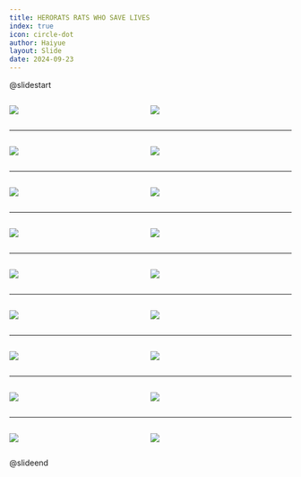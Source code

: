 ```yaml
---
title: HERORATS RATS WHO SAVE LIVES
index: true
icon: circle-dot
author: Haiyue
layout: Slide
date: 2024-09-23
---
```

 
@slidestart

<div style="display:flex">
<div style="flex:1">

![](/reading/english/Level-O/HERORATS%20RATS%20WHO%20SAVE%20LIVES/001.webp)
</div>
<div style="flex:1">

![](/reading/english/Level-O/HERORATS%20RATS%20WHO%20SAVE%20LIVES/002.webp)
</div>
</div>

---

<div style="display:flex">
<div style="flex:1">

![](/reading/english/Level-O/HERORATS%20RATS%20WHO%20SAVE%20LIVES/003.webp)
</div>
<div style="flex:1">

![](/reading/english/Level-O/HERORATS%20RATS%20WHO%20SAVE%20LIVES/004.webp)
</div>
</div>

---

<div style="display:flex">
<div style="flex:1">

![](/reading/english/Level-O/HERORATS%20RATS%20WHO%20SAVE%20LIVES/005.webp)
</div>
<div style="flex:1">

![](/reading/english/Level-O/HERORATS%20RATS%20WHO%20SAVE%20LIVES/006.webp)
</div>
</div>

---

<div style="display:flex">
<div style="flex:1">

![](/reading/english/Level-O/HERORATS%20RATS%20WHO%20SAVE%20LIVES/007.webp)
</div>
<div style="flex:1">

![](/reading/english/Level-O/HERORATS%20RATS%20WHO%20SAVE%20LIVES/008.webp)
</div>
</div>

---

<div style="display:flex">
<div style="flex:1">

![](/reading/english/Level-O/HERORATS%20RATS%20WHO%20SAVE%20LIVES/009.webp)
</div>
<div style="flex:1">

![](/reading/english/Level-O/HERORATS%20RATS%20WHO%20SAVE%20LIVES/010.webp)
</div>
</div>

---

<div style="display:flex">
<div style="flex:1">

![](/reading/english/Level-O/HERORATS%20RATS%20WHO%20SAVE%20LIVES/011.webp)
</div>
<div style="flex:1">

![](/reading/english/Level-O/HERORATS%20RATS%20WHO%20SAVE%20LIVES/012.webp)
</div>
</div>

---

<div style="display:flex">
<div style="flex:1">

![](/reading/english/Level-O/HERORATS%20RATS%20WHO%20SAVE%20LIVES/013.webp)
</div>
<div style="flex:1">

![](/reading/english/Level-O/HERORATS%20RATS%20WHO%20SAVE%20LIVES/014.webp)
</div>
</div>

---

<div style="display:flex">
<div style="flex:1">

![](/reading/english/Level-O/HERORATS%20RATS%20WHO%20SAVE%20LIVES/015.webp)
</div>
<div style="flex:1">

![](/reading/english/Level-O/HERORATS%20RATS%20WHO%20SAVE%20LIVES/016.webp)
</div>
</div>

---

<div style="display:flex">
<div style="flex:1">

![](/reading/english/Level-O/HERORATS%20RATS%20WHO%20SAVE%20LIVES/017.webp)
</div>
<div style="flex:1">

![](/reading/english/Level-O/HERORATS%20RATS%20WHO%20SAVE%20LIVES/018.webp)
</div>
</div>

@slideend
